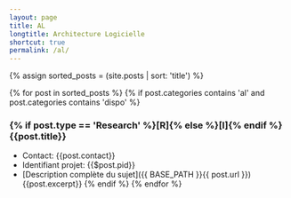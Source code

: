 ```yaml
---
layout: page
title: AL
longtitle: Architecture Logicielle
shortcut: true
permalink: /al/
---
```

{% assign sorted_posts = (site.posts | sort: 'title') %}

{% for post in sorted_posts %}
    {% if post.categories contains 'al' and post.categories contains 'dispo' %}
### {% if post.type == 'Research' %}[R]{% else %}[I]{% endif %} {{post.title}}    
  * Contact: {{post.contact}}
  * Identifiant projet: {{$post.pid}}
  * [Description complète du sujet]({{ BASE_PATH }}{{ post.url }})
{{post.excerpt}}
    {% endif %}
{% endfor %}



